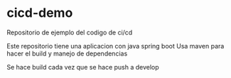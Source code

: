 # cicd-demo

Repositorio de ejemplo del codigo de ci/cd

Este repositorio tiene una aplicacion con java spring boot
Usa maven para hacer el build y manejo de dependencias

Se hace build cada vez que se hace push a develop